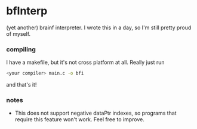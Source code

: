 # bfInterp
(yet another) brainf interpreter. I wrote this in a day, so I'm still pretty proud of myself.

### compiling
I have a makefile, but it's not cross platform at all. Really just run
```bash
<your compiler> main.c -o bfi
```
and that's it!

### notes
* This does not support negative dataPtr indexes, so programs that require this feature won't work. Feel free to improve.
